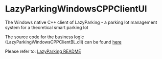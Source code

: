 # LazyParkingWindowsCPPClientUI
The Windows native C++ client of LazyParking - a parking lot management system for a theoretical smart parking lot

The source code for the business logic (LazyParkingWindowsCPPClientBL.dll) can be found [here](https://github.com/matandoren/LazyParkingWindowsCPPClientBL)

Please refer to: [LazyParking README](https://github.com/matandoren/LazyParkingDocumentation/blob/main/README.md)
